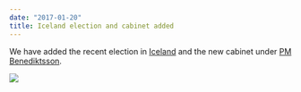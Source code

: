 ```yaml
---
date: "2017-01-20"
title: Iceland election and cabinet added 
---
```


We have added the recent election in [Iceland](http://www.parlgov.org/explore/isl/election/2016-10-29/) and the new cabinet under [PM Benediktsson](http://www.parlgov.org/explore/isl/cabinet/2017-01-10/).

![](/images/parliament-netherlands.jpg)
